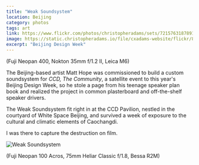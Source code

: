 ```yaml
---
title: "Weak Soundsystem"
location: Beijing
category: photos
tags: art
link: https://www.flickr.com/photos/christopheradams/sets/72157631878910877/
image: https://static.christopheradams.io/file/cxadams-website/flickr/8126876501_dd46191c8a_k.jpg
excerpt: "Beijing Design Week"
---
```


(Fuji Neopan 400, Nokton 35mm f/1.2 II, Leica M6)

The Beijing-based artist Matt Hope was commissioned to build a custom
soundsystem for *CCD, The Community*, a satellite event to this year's Beijing
Design Week, so he stole a page from his teenage speaker plan book and realized
the project in common plasterboard and off-the-shelf speaker drivers.

The Weak Soundsystem fit right in at the CCD Pavilion, nestled in the courtyard
of White Space Beijing, and survived a week of exposure to the cultural and
climatic elements of Caochangdi.

I was there to capture the destruction on film.

![Weak Soundsystem](https://static.christopheradams.io/file/cxadams-website/flickr/8111359498_b7d4360145_k.jpg)

(Fuji Neopan 100 Acros, 75mm Heliar Classic f/1.8, Bessa R2M)
